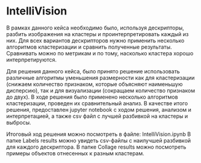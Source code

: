 # IntelliVision

В рамках данного кейса необходимо было, используя дескрипторы, разбить изображения на кластеры и проинтерпретировать каждый из них. Для всех вариантов дескрипторов нужно применить несколько алгоритмов кластеризации и сравнить полученные результаты. Сравнивать можно по метрикам и по тому, насколько кластера хорошо интерпретируются.

Для решения данного кейса, было принято решение использовать различные алгоритмы уменьшения размерности как для кластеризации (снижаем количество признаком, которые объясняют наименьшую дисперсию), так и для визуализации (сокращаем количество признаком до двух). В ходе решения было применено несколько алгоритмов кластеризации, проведен их сравнительный анализ. В качестве итого решения, предоставлен jupyter notebook с ходом решения, анализом и интерпретацией, а также csv файл с лучшей разбивкой на кластеры и выбросы.

Итоговый ход решения можно посмотреть в файле: IntelliVision.ipynb
В папке Labels results можно увидеть csv-файлы с наилучшей разбивкой для каждого дескриптора.
В папке Collage results можно посмотреть примеры объектов отнесенных к разным кластерам. 
